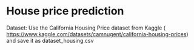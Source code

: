 # House price prediction
Dataset:  Use the California Housing Price dataset from Kaggle ( https://www.kaggle.com/datasets/camnugent/california-housing-prices) and save it as dataset_housing.csv
